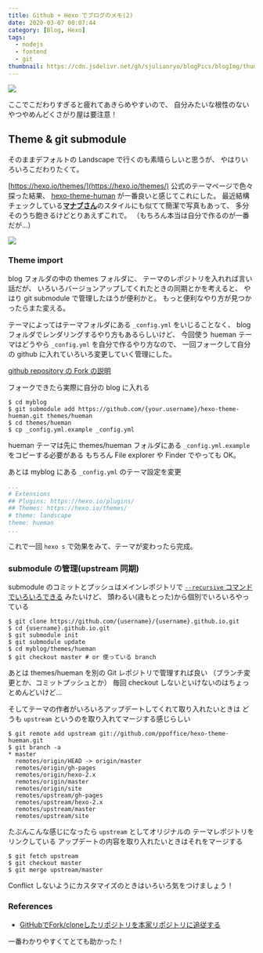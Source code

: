 ```yaml
---
title: Github + Hexo でブログのメモ(2)
date: 2020-03-07 00:07:44
category: [Blog, Hexo]
tags:
  - nodejs
  - fontend
  - git
thumbnail: https://cdn.jsdelivr.net/gh/sjulianryo/blogPics/blogImg/thumb-3-theme.jpg
---
```

![](https://cdn.jsdelivr.net/gh/sjulianryo/blogPics/blogImg/thumb-3-theme.jpg)

ここでこだわりすぎると疲れてあきらめやすいので、
自分みたいな根性のないやつやめんどくさがり屋は要注意！

## Theme & git submodule

そのままデフォルトの Landscape で行くのも素晴らしいと思うが、
やはりいろいろこだわりたくて。

[https://hexo.io/themes/](https://hexo.io/themes/) 公式のテーマページで色々探った結果、
[hexo-theme-human](https://github.com/ppoffice/hexo-theme-hueman) が一番良いと感じてこれにした。
最近結構チェックしている[**マナブさん**](https://manablog.org)のスタイルにも似てて簡潔で写真もあって、
多分そのうち飽きるけどとりあえずこれで。
（もちろん本当は自分で作るのが一番だが…）

![](https://camo.githubusercontent.com/0902c896a283714f7a795338dbfeca67092e9b02/687474703a2f2f70706f66666963652e6769746875622e696f2f6865786f2d7468656d652d6875656d616e2f67616c6c6572792f73637265656e73686f742e6a7067)

### Theme import

blog フォルダの中の themes フォルダに、
テーマのレポジトリを入れれば言い話だが、
いろいろバージョンアップしてくれたときの同期とかを考えると、
やはり git submodule で管理したほうが便利かと。
もっと便利なやり方が見つかったらまた変える。

テーマによってはテーマフォルダにある `_config.yml` をいじることなく、
blog フォルダでレンダリングするやり方もあるらしいけど、
今回使う hueman テーマはどうやら `_config.yml` を自分で作るやり方なので、
一回フォークして自分の github に入れていろいろ変更していく管理にした。

[github repository の Fork の説明](https://help.github.com/en/github/getting-started-with-github/fork-a-repo)

フォークできたら実際に自分の blog に入れる

```shell command-line
$ cd myblog
$ git submodule add https://github.com/{your.username}/hexo-theme-hueman.git themes/hueman
$ cd themes/hueman
$ cp _config.yml.example _config.yml
```

hueman テーマは先に themes/hueman フォルダにある 
`_config.yml.example` をコピーする必要がある
もちろん File explorer や Finder でやっても OK。

あとは myblog にある `_config.yml` のテーマ設定を変更

```yml _config_yml
...
# Extensions
## Plugins: https://hexo.io/plugins/
## Themes: https://hexo.io/themes/
# theme: landscape
theme: hueman
...
```

これで一回 `hexo s` で効果をみて、テーマが変わったら完成。

### submodule の管理(upstream 同期)

submodule のコミットとプッシュはメインレポジトリで
[`--recursive` コマンドでいろいろできる](https://juejin.im/post/5c2e22fcf265da615d72c596) みたいけど、
頭わるい(歳もとった)から個別でいろいろやっている

```shell command-line
$ git clone https://github.com/{username}/{username}.github.io.git
$ cd {username}.github.io.git
$ git submodule init
$ git submodule update
$ cd myblog/themes/hueman
$ git checkout master # or 使っている branch
```

あとは themes/hueman を別の Git レポジトリで管理すれば良い
（ブランチ変更とか、コミットプッシュとか）
毎回 checkout しないといけないのはちょっとめんどいけど…

そしてテーマの作者がいろいろアップデートしてくれて取り入れたいときは
どうも `upstream` というのを取り入れてマージする感じらしい

```shell command-line
$ git remote add upstream git://github.com/ppoffice/hexo-theme-hueman.git
$ git branch -a
* master
  remotes/origin/HEAD -> origin/master
  remotes/origin/gh-pages
  remotes/origin/hexo-2.x
  remotes/origin/master
  remotes/origin/site
  remotes/upstream/gh-pages
  remotes/upstream/hexo-2.x
  remotes/upstream/master
  remotes/upstream/site
```

たぶんこんな感じになったら `upstream` としてオリジナルの
テーマレポジトリをリンクしている
アップデートの内容を取り入れたいときはそれをマージする

```shell command-line
$ git fetch upstream
$ git checkout master
$ git merge upstream/master
```

Conflict しないようにカスタマイズのときはいろいろ気をつけましょう！

### References

- [GitHubでFork/cloneしたリポジトリを本家リポジトリに追従する
](https://qiita.com/xtetsuji/items/555a1ef19ed21ee42873)

一番わかりやすくてとても助かった！